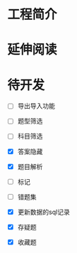 # 工程简介

# 延伸阅读

# 待开发

-[ ] 导出导入功能

-[ ] 题型筛选

-[ ] 科目筛选

-[x] 答案隐藏

-[x] 题目解析
 
-[ ] 标记

-[ ] 错题集
 
-[x] 更新数据的sql记录
 
-[x] 存疑题
 
-[x] 收藏题

